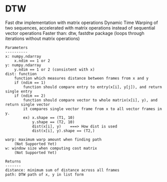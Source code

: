 # DTW
Fast dtw implementation with matrix operations
Dynamic Time Warping of two sequences, accelerated with
    matrix operations instead of sequential vector operations
Faster than: dtw, fastdtw package (loops through iterations without matrix operations)

    Parameters
    ----------
    x: numpy.ndarray
        x.ndim == 1 or 2
    y: numpy.ndarray
        y.ndim == 1 or 2 (consistent with x)
    dist: function
        function which measures distance between frames from x and y
        if (ndim == 1)
            function should compare entry to entry(x[i], y[j]), and return single entry
        if (ndim == 2)
            function should compare vector to whole matrix(x[i], y), and return single vector
            it compares single vector frame from x to all vector frames in y.
            ex) x.shape == (T1, 10)
                y.shape == (T2, 10)
                dist(x[i], y)    ===> How dist is used
                dist(x[i], y).shape == (T2,)

    warp: maximum warp amount when finding path
        (Not Supported Yet)
    w: window size when computing cost matrix
        (Not Supported Yet)

    Returns
    -------
    distance: minimum sum of distance across all frames
    path: DTW path of x, y in list form
